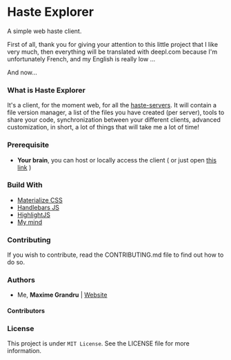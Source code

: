 # Haste Explorer
A simple web haste client.

First of all, thank you for giving your attention to this little project that I like very much, then everything will be translated with deepl.com because I'm unfortunately French, and my English is really low ...

And now...

### What is Haste Explorer

It's a client, for the moment web, for all the [haste-servers](https://github.com/seejohnrun/haste-server).
It will contain a file version manager, a list of the files you have created (per server), tools to share your code, synchronization between your different clients, advanced customization, in short, a lot of things that will take me a lot of time!

### Prerequisite

* **Your brain**, you can host or locally access the client ( or just open [this link](https://aomitsu.github.io/haste-explorer/) )

### Build With

* [Materialize CSS](https://materializecss.com)
* [Handlebars JS](https://handlebarsjs.com)
* [HighlightJS](https://highlightjs.org)
* [My mind](https://pvpzone.fr/blog/my-mind)

### Contributing

If you wish to contribute, read the CONTRIBUTING.md file to find out how to do so.

### Authors

* Me, **Maxime Grandru** | [Website](https://pvpzone.fr)

#### Contributors



### License

This project is under `MIT License`. See the LICENSE file for more information.
